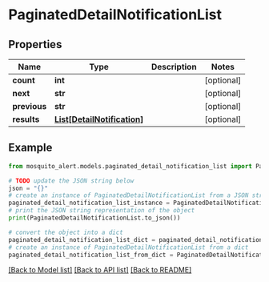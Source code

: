 # PaginatedDetailNotificationList


## Properties

Name | Type | Description | Notes
------------ | ------------- | ------------- | -------------
**count** | **int** |  | [optional] 
**next** | **str** |  | [optional] 
**previous** | **str** |  | [optional] 
**results** | [**List[DetailNotification]**](DetailNotification.md) |  | [optional] 

## Example

```python
from mosquito_alert.models.paginated_detail_notification_list import PaginatedDetailNotificationList

# TODO update the JSON string below
json = "{}"
# create an instance of PaginatedDetailNotificationList from a JSON string
paginated_detail_notification_list_instance = PaginatedDetailNotificationList.from_json(json)
# print the JSON string representation of the object
print(PaginatedDetailNotificationList.to_json())

# convert the object into a dict
paginated_detail_notification_list_dict = paginated_detail_notification_list_instance.to_dict()
# create an instance of PaginatedDetailNotificationList from a dict
paginated_detail_notification_list_from_dict = PaginatedDetailNotificationList.from_dict(paginated_detail_notification_list_dict)
```
[[Back to Model list]](../README.md#documentation-for-models) [[Back to API list]](../README.md#documentation-for-api-endpoints) [[Back to README]](../README.md)


